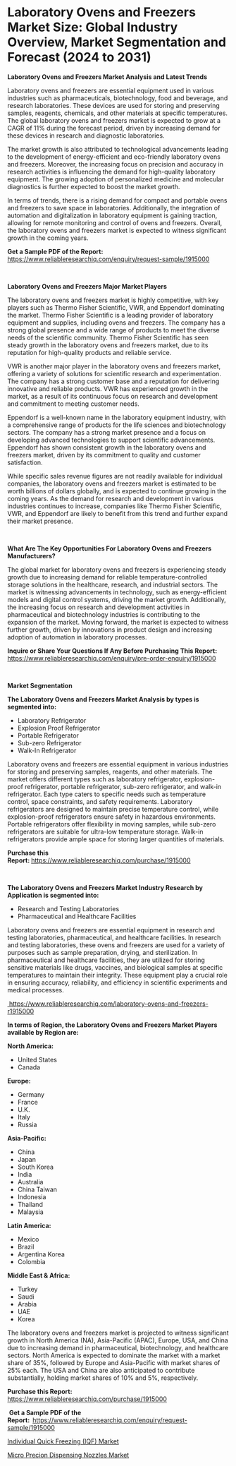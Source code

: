 <p><h1>Laboratory Ovens and Freezers Market Size: Global Industry Overview, Market Segmentation and Forecast (2024 to 2031)</h1></p><p><strong>Laboratory Ovens and Freezers Market Analysis and Latest Trends</strong></p>
<p><p>Laboratory ovens and freezers are essential equipment used in various industries such as pharmaceuticals, biotechnology, food and beverage, and research laboratories. These devices are used for storing and preserving samples, reagents, chemicals, and other materials at specific temperatures. The global laboratory ovens and freezers market is expected to grow at a CAGR of 11% during the forecast period, driven by increasing demand for these devices in research and diagnostic laboratories.</p><p>The market growth is also attributed to technological advancements leading to the development of energy-efficient and eco-friendly laboratory ovens and freezers. Moreover, the increasing focus on precision and accuracy in research activities is influencing the demand for high-quality laboratory equipment. The growing adoption of personalized medicine and molecular diagnostics is further expected to boost the market growth.</p><p>In terms of trends, there is a rising demand for compact and portable ovens and freezers to save space in laboratories. Additionally, the integration of automation and digitalization in laboratory equipment is gaining traction, allowing for remote monitoring and control of ovens and freezers. Overall, the laboratory ovens and freezers market is expected to witness significant growth in the coming years.</p></p>
<p><strong>Get a Sample PDF of the Report:&nbsp;</strong> <a href="https://www.reliableresearchiq.com/enquiry/request-sample/1915000">https://www.reliableresearchiq.com/enquiry/request-sample/1915000</a></p>
<p>&nbsp;</p>
<p><strong>Laboratory Ovens and Freezers Major Market Players</strong></p>
<p><p>The laboratory ovens and freezers market is highly competitive, with key players such as Thermo Fisher Scientific, VWR, and Eppendorf dominating the market. Thermo Fisher Scientific is a leading provider of laboratory equipment and supplies, including ovens and freezers. The company has a strong global presence and a wide range of products to meet the diverse needs of the scientific community. Thermo Fisher Scientific has seen steady growth in the laboratory ovens and freezers market, due to its reputation for high-quality products and reliable service.</p><p>VWR is another major player in the laboratory ovens and freezers market, offering a variety of solutions for scientific research and experimentation. The company has a strong customer base and a reputation for delivering innovative and reliable products. VWR has experienced growth in the market, as a result of its continuous focus on research and development and commitment to meeting customer needs.</p><p>Eppendorf is a well-known name in the laboratory equipment industry, with a comprehensive range of products for the life sciences and biotechnology sectors. The company has a strong market presence and a focus on developing advanced technologies to support scientific advancements. Eppendorf has shown consistent growth in the laboratory ovens and freezers market, driven by its commitment to quality and customer satisfaction.</p><p>While specific sales revenue figures are not readily available for individual companies, the laboratory ovens and freezers market is estimated to be worth billions of dollars globally, and is expected to continue growing in the coming years. As the demand for research and development in various industries continues to increase, companies like Thermo Fisher Scientific, VWR, and Eppendorf are likely to benefit from this trend and further expand their market presence.</p></p>
<p>&nbsp;</p>
<p><strong>What Are The Key Opportunities For Laboratory Ovens and Freezers Manufacturers?</strong></p>
<p><p>The global market for laboratory ovens and freezers is experiencing steady growth due to increasing demand for reliable temperature-controlled storage solutions in the healthcare, research, and industrial sectors. The market is witnessing advancements in technology, such as energy-efficient models and digital control systems, driving the market growth. Additionally, the increasing focus on research and development activities in pharmaceutical and biotechnology industries is contributing to the expansion of the market. Moving forward, the market is expected to witness further growth, driven by innovations in product design and increasing adoption of automation in laboratory processes.</p></p>
<p><strong>Inquire or Share Your Questions If Any Before Purchasing This Report:</strong> <a href="https://www.reliableresearchiq.com/enquiry/pre-order-enquiry/1915000">https://www.reliableresearchiq.com/enquiry/pre-order-enquiry/1915000</a></p>
<p>&nbsp;</p>
<p><strong>Market Segmentation</strong></p>
<p><strong>The Laboratory Ovens and Freezers Market Analysis by types is segmented into:</strong></p>
<p><ul><li>Laboratory Refrigerator</li><li>Explosion Proof Refrigerator</li><li>Portable Refrigerator</li><li>Sub-zero Refrigerator</li><li>Walk-In Refrigerator</li></ul></p>
<p><p>Laboratory ovens and freezers are essential equipment in various industries for storing and preserving samples, reagents, and other materials. The market offers different types such as laboratory refrigerator, explosion-proof refrigerator, portable refrigerator, sub-zero refrigerator, and walk-in refrigerator. Each type caters to specific needs such as temperature control, space constraints, and safety requirements. Laboratory refrigerators are designed to maintain precise temperature control, while explosion-proof refrigerators ensure safety in hazardous environments. Portable refrigerators offer flexibility in moving samples, while sub-zero refrigerators are suitable for ultra-low temperature storage. Walk-in refrigerators provide ample space for storing larger quantities of materials.</p></p>
<p><strong>Purchase this Report:&nbsp;</strong><a href="https://www.reliableresearchiq.com/purchase/1915000">https://www.reliableresearchiq.com/purchase/1915000</a></p>
<p>&nbsp;</p>
<p><strong>The Laboratory Ovens and Freezers Market Industry Research by Application is segmented into:</strong></p>
<p><ul><li>Research and Testing Laboratories</li><li>Pharmaceutical and Healthcare Facilities</li></ul></p>
<p><p>Laboratory ovens and freezers are essential equipment in research and testing laboratories, pharmaceutical, and healthcare facilities. In research and testing laboratories, these ovens and freezers are used for a variety of purposes such as sample preparation, drying, and sterilization. In pharmaceutical and healthcare facilities, they are utilized for storing sensitive materials like drugs, vaccines, and biological samples at specific temperatures to maintain their integrity. These equipment play a crucial role in ensuring accuracy, reliability, and efficiency in scientific experiments and medical processes.</p></p>
<p><a href="https://www.reliableresearchiq.com/laboratory-ovens-and-freezers-r1915000">&nbsp;https://www.reliableresearchiq.com/laboratory-ovens-and-freezers-r1915000</a></p>
<p><strong>In terms of Region, the Laboratory Ovens and Freezers Market Players available by Region are:</strong></p>
<p>
    <p> <strong> North America: </strong>
        <ul>
            <li>United States</li>
            <li>Canada</li>
        </ul>
        </p> 
    <p> <strong> Europe: </strong>
        <ul>
            <li>Germany</li>
            <li>France</li>
            <li>U.K.</li>
            <li>Italy</li>
            <li>Russia</li>
        </ul>
        </p> 
    <p> <strong> Asia-Pacific: </strong>
        <ul>
            <li>China</li>
            <li>Japan</li>
            <li>South Korea</li>
            <li>India</li>
            <li>Australia</li>
            <li>China Taiwan</li>
            <li>Indonesia</li>
            <li>Thailand</li>
            <li>Malaysia</li>
        </ul>
        </p> 
    <p> <strong> Latin America: </strong>
        <ul>
            <li>Mexico</li>
            <li>Brazil</li>
            <li>Argentina Korea</li>
            <li>Colombia</li>
        </ul>
        </p> 
    <p> <strong> Middle East & Africa: </strong>
        <ul>
            <li>Turkey</li>
            <li>Saudi</li>
            <li>Arabia</li>
            <li>UAE</li>
            <li>Korea</li>
        </ul>
    </p>
    </p>
<p><p>The laboratory ovens and freezers market is projected to witness significant growth in North America (NA), Asia-Pacific (APAC), Europe, USA, and China due to increasing demand in pharmaceutical, biotechnology, and healthcare sectors. North America is expected to dominate the market with a market share of 35%, followed by Europe and Asia-Pacific with market shares of 25% each. The USA and China are also anticipated to contribute substantially, holding market shares of 10% and 5%, respectively.</p></p>
<p><strong>Purchase this Report: </strong><a href="https://www.reliableresearchiq.com/purchase/1915000">https://www.reliableresearchiq.com/purchase/1915000</a></p>
<p>&nbsp;<strong>Get a Sample PDF of the Report:&nbsp;&nbsp;</strong><a href="https://www.reliableresearchiq.com/enquiry/request-sample/1915000">https://www.reliableresearchiq.com/enquiry/request-sample/1915000</a></p>
<p><strong></strong></p>
<p><p><a href="https://github.com/arabintang013/Market-Research-Report-List-1/blob/main/individual-quick-freezing-iqf-market.md">Individual Quick Freezing (IQF) Market</a></p><p><a href="https://github.com/FredaSauer/Market-Research-Report-List-1/blob/main/micro-precion-dispensing-nozzles-market.md">Micro Precion Dispensing Nozzles Market</a></p></p>